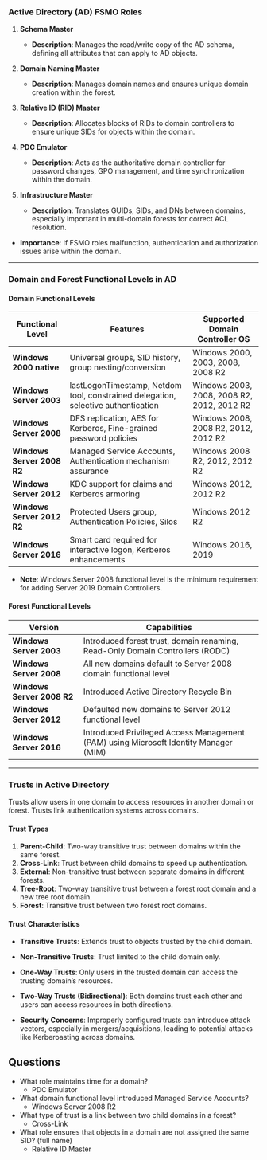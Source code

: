 ### Active Directory (AD) FSMO Roles

1. **Schema Master**
   - **Description**: Manages the read/write copy of the AD schema, defining all attributes that can apply to AD objects.

2. **Domain Naming Master**
   - **Description**: Manages domain names and ensures unique domain creation within the forest.

3. **Relative ID (RID) Master**
   - **Description**: Allocates blocks of RIDs to domain controllers to ensure unique SIDs for objects within the domain.

4. **PDC Emulator**
   - **Description**: Acts as the authoritative domain controller for password changes, GPO management, and time synchronization within the domain.

5. **Infrastructure Master**
   - **Description**: Translates GUIDs, SIDs, and DNs between domains, especially important in multi-domain forests for correct ACL resolution.

- **Importance**: If FSMO roles malfunction, authentication and authorization issues arise within the domain.

---

### Domain and Forest Functional Levels in AD

#### Domain Functional Levels

| Functional Level | Features | Supported Domain Controller OS |
| ---------------- | -------- | ------------------------------- |
| **Windows 2000 native** | Universal groups, SID history, group nesting/conversion | Windows 2000, 2003, 2008, 2008 R2 |
| **Windows Server 2003** | lastLogonTimestamp, Netdom tool, constrained delegation, selective authentication | Windows 2003, 2008, 2008 R2, 2012, 2012 R2 |
| **Windows Server 2008** | DFS replication, AES for Kerberos, Fine-grained password policies | Windows 2008, 2008 R2, 2012, 2012 R2 |
| **Windows Server 2008 R2** | Managed Service Accounts, Authentication mechanism assurance | Windows 2008 R2, 2012, 2012 R2 |
| **Windows Server 2012** | KDC support for claims and Kerberos armoring | Windows 2012, 2012 R2 |
| **Windows Server 2012 R2** | Protected Users group, Authentication Policies, Silos | Windows 2012 R2 |
| **Windows Server 2016** | Smart card required for interactive logon, Kerberos enhancements | Windows 2016, 2019 |

- **Note**: Windows Server 2008 functional level is the minimum requirement for adding Server 2019 Domain Controllers.

#### Forest Functional Levels

| Version | Capabilities |
| ------- | ------------ |
| **Windows Server 2003** | Introduced forest trust, domain renaming, Read-Only Domain Controllers (RODC) |
| **Windows Server 2008** | All new domains default to Server 2008 domain functional level |
| **Windows Server 2008 R2** | Introduced Active Directory Recycle Bin |
| **Windows Server 2012** | Defaulted new domains to Server 2012 functional level |
| **Windows Server 2016** | Introduced Privileged Access Management (PAM) using Microsoft Identity Manager (MIM) |

---

### Trusts in Active Directory

Trusts allow users in one domain to access resources in another domain or forest. Trusts link authentication systems across domains.

#### Trust Types
1. **Parent-Child**: Two-way transitive trust between domains within the same forest.
2. **Cross-Link**: Trust between child domains to speed up authentication.
3. **External**: Non-transitive trust between separate domains in different forests.
4. **Tree-Root**: Two-way transitive trust between a forest root domain and a new tree root domain.
5. **Forest**: Transitive trust between two forest root domains.

#### Trust Characteristics
- **Transitive Trusts**: Extends trust to objects trusted by the child domain.
- **Non-Transitive Trusts**: Trust limited to the child domain only.
- **One-Way Trusts**: Only users in the trusted domain can access the trusting domain’s resources.
- **Two-Way Trusts (Bidirectional)**: Both domains trust each other and users can access resources in both directions.

- **Security Concerns**: Improperly configured trusts can introduce attack vectors, especially in mergers/acquisitions, leading to potential attacks like Kerberoasting across domains.


## Questions
- What role maintains time for a domain?
	- PDC Emulator
- What domain functional level introduced Managed Service Accounts?
	- Windows Server 2008 R2
- What type of trust is a link between two child domains in a forest?
	- Cross-Link
- What role ensures that objects in a domain are not assigned the same SID? (full name)
	- Relative ID Master